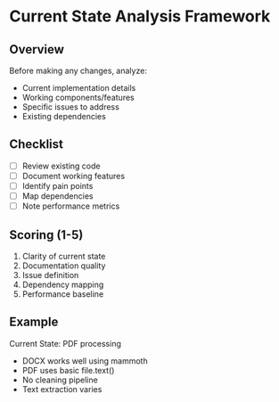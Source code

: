 # Current State Analysis Framework

## Overview
Before making any changes, analyze:
- Current implementation details
- Working components/features
- Specific issues to address
- Existing dependencies

## Checklist
- [ ] Review existing code
- [ ] Document working features
- [ ] Identify pain points
- [ ] Map dependencies
- [ ] Note performance metrics

## Scoring (1-5)
1. Clarity of current state
2. Documentation quality
3. Issue definition
4. Dependency mapping
5. Performance baseline

## Example
Current State: PDF processing
- DOCX works well using mammoth
- PDF uses basic file.text()
- No cleaning pipeline
- Text extraction varies